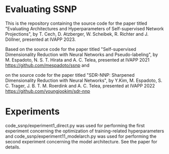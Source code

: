 # Evaluating SSNP

This is the repository containing the source code for the paper titled "Evaluating Architectures and Hyperparameters of Self-supervised Network Projections", by T. Cech, D. Atzberger, W. Scheibek, R. Richter and J. Döllner, presented at IVAPP 2023.

Based on the source code for the paper titled "Self-supervised Dimensionality Reduction with Neural Networks and Pseudo-labeling", by M. Espadoto, N. S. T. Hirata and A. C. Telea, presented at IVAPP 2021 https://github.com/mespadoto/ssnp and

on the source code for the paper titled "SDR-NNP: Sharpened Dimensionality Reduction with Neural Networks", by Y.Kim, M. Espadoto, S. C. Trager, J. B. T. M. Roerdink and A. C. Telea, presented at IVAPP 2022 https://github.com/youngjookim/sdr-nnp

# Experiments

code_ssnp/experiment1_direct.py was used for performing the first experiment concerning the optimization of training-related hyperparameters and
code_ssnp/experiment11_modelarch.py was used for performing the second experiment concerning the model architecture.
See the paper for details.
